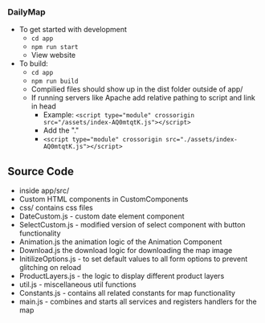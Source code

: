 ### DailyMap

- To get started with development
  - `cd app`
  - `npm run start`
  - View website
- To build:
  - `cd app`
  - `npm run build`
  - Compilied files should show up in the dist folder outside of app/
  - If running servers like Apache add relative pathing to script and link in head
    - Example: `<script type="module" crossorigin src="/assets/index-AQ0mtqtK.js"></script>`
    - Add the "."
    - `<script type="module" crossorigin src="./assets/index-AQ0mtqtK.js"></script>`

## Source Code

- inside app/src/
- Custom HTML components in CustomComponents
- css/ contains css files
- DateCustom.js - custom date element component
- SelectCustom.js - modified version of select component with button functionality
- Animation.js the animation logic of the Animation Component
- Download.js the download logic for downloading the map image
- InitilizeOptions.js - to set default values to all form options to prevent glitching on reload
- ProductLayers.js - the logic to display different product layers
- util.js - miscellaneous util functions
- Constants.js - contains all related constants for map functionality
- main.js - combines and starts all services and registers handlers for the map
